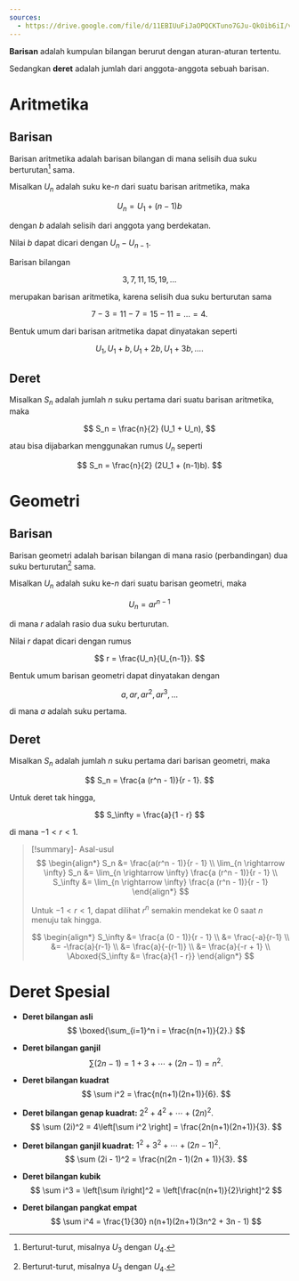 ```yaml
---
sources:
  - https://drive.google.com/file/d/11EBIUuFiJaOPQCKTuno7GJu-QkOib6iI/view
---
```



**Barisan** adalah kumpulan bilangan berurut dengan aturan-aturan tertentu.

Sedangkan **deret** adalah jumlah dari anggota-anggota sebuah barisan.

# Aritmetika

## Barisan

Barisan aritmetika adalah barisan bilangan di mana selisih dua suku berturutan[^berturutan] sama.

[^berturutan]: Berturut-turut, misalnya $U_3$ dengan $U_4$.

Misalkan $U_n$ adalah suku ke-$n$ dari suatu barisan aritmetika, maka

$$ U_n = U_1 + (n-1)b $$

dengan $b$ adalah selisih dari anggota yang berdekatan.

Nilai $b$ dapat dicari dengan $U_n - U_{n-1}$.

Barisan bilangan

$$ 3, 7, 11, 15, 19, \dots $$

merupakan barisan aritmetika, karena selisih dua suku berturutan sama

$$ 7 - 3 = 11 - 7 = 15 -11 = \dots = 4. $$

Bentuk umum dari barisan aritmetika dapat dinyatakan seperti

$$ U_1, U_1 + b, U_1 + 2b, U_1 + 3b, \dots. $$

## Deret

Misalkan $S_n$ adalah jumlah $n$ suku pertama dari suatu barisan aritmetika, maka

$$ S_n = \frac{n}{2} (U_1 + U_n), $$

atau bisa dijabarkan menggunakan rumus $U_n$ seperti

$$ S_n = \frac{n}{2} (2U_1 + (n-1)b). $$

# Geometri

## Barisan

Barisan geometri adalah barisan bilangan di mana rasio (perbandingan) dua suku berturutan[^berturutan] sama.

Misalkan $U_n$ adalah suku ke-$n$ dari suatu barisan geometri, maka

$$ U_n = ar^{n-1} $$

di mana $r$ adalah rasio dua suku berturutan.

Nilai $r$ dapat dicari dengan rumus

$$ r = \frac{U_n}{U_{n-1}}. $$

Bentuk umum barisan geometri dapat dinyatakan dengan

$$ a, a r, a r^2, a r^3, \dots $$

di mana $a$ adalah suku pertama.

## Deret

Misalkan $S_n$ adalah jumlah $n$ suku pertama dari barisan geometri, maka

$$ S_n = \frac{a (r^n - 1)}{r - 1}. $$

Untuk deret tak hingga,

$$ S_\infty = \frac{a}{1 - r} $$

di mana $-1 < r < 1$.

> [!summary]- Asal-usul
> $$ \begin{align*}
> 	S_n &= \frac{a(r^n - 1)}{r - 1} \\
> 	\lim_{n \rightarrow \infty} S_n &= \lim_{n \rightarrow \infty} \frac{a (r^n - 1)}{r - 1} \\
> 	S_\infty &= \lim_{n \rightarrow \infty} \frac{a (r^n - 1)}{r - 1}
> \end{align*} $$
> 
> Untuk $-1 < r < 1$, dapat dilihat $r^n$ semakin mendekat ke 0 saat $n$ menuju tak hingga.
>
> $$ \begin{align*}
> 	S_\infty &= \frac{a (0 - 1)}{r - 1} \\
> 	&= \frac{-a}{r-1} \\
> 	&= -\frac{a}{r-1} \\
> 	&= \frac{a}{-(r-1)} \\
> 	&= \frac{a}{-r + 1} \\
> 	\Aboxed{S_\infty &= \frac{a}{1 - r}}
> \end{align*} $$

# Deret Spesial

- **Deret bilangan asli**
	$$ \boxed{\sum_{i=1}^n i = \frac{n(n+1)}{2}.} $$
- **Deret bilangan ganjil**
	$$ \sum (2n - 1) = 1 + 3 + \cdots + (2n - 1) = n^2. $$

- **Deret bilangan kuadrat**
	$$ \sum i^2 = \frac{n(n+1)(2n+1)}{6}. $$
- **Deret bilangan genap kuadrat:** $2^2 + 4^2 + \cdots + (2n)^2$.
	$$ \sum (2i)^2 = 4\left[\sum i^2 \right] = \frac{2n(n+1)(2n+1)}{3}. $$
- **Deret bilangan ganjil kuadrat:** $1^2 + 3^2 + \cdots + (2n-1)^2$.
	$$ \sum (2i - 1)^2 = \frac{n(2n - 1)(2n + 1)}{3}. $$

- **Deret bilangan kubik**
	$$ \sum i^3 = \left[\sum i\right]^2 = \left[\frac{n(n+1)}{2}\right]^2 $$
- **Deret bilangan pangkat empat**
	$$ \sum i^4 = \frac{1}{30} n(n+1)(2n+1)(3n^2 + 3n - 1) $$